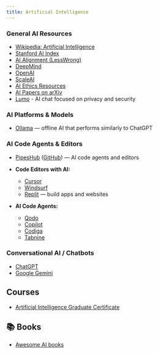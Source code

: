 ```yaml
---
title: Artificial Intelligence
---
```


### General AI Resources

- [Wikipedia: Artificial Intelligence](https://en.wikipedia.org/wiki/Artificial_intelligence)
- [Stanford AI Index](https://aiindex.stanford.edu/)
- [AI Alignment (LessWrong)](https://www.lesswrong.com/tag/ai-alignment)
- [DeepMind](https://deepmind.com/)
- [OpenAI](https://openai.com/)
- [ScaleAI](https://scale.com/)
- [AI Ethics Resources](https://aiethicslab.com/)
- [AI Papers on arXiv](https://arxiv.org/list/cs.AI/recent)
- [Lumo](https://lumo.proton.me/guest) - AI chat focused on privacy and security

### AI Platforms & Models

- [Ollama](https://ollama.com/) — offline AI that performs similarly to ChatGPT

### AI Code Agents & Editors

- [PipesHub](https://pipeshub.com/) ([GitHub](https://github.com/pipeshub-ai/pipeshub-ai)) — AI code agents and editors

- **Code Editors with AI:**
  - [Cursor](https://www.cursor.com/en)
  - [Windsurf](https://windsurf.com/)
  - [Replit](https://replit.com/) — build apps and websites

- **AI Code Agents:**
  - [Qodo](https://www.qodo.ai/)
  - [Copilot](https://copilot.microsoft.com/)
  - [Codiga](https://www.codiga.io/)
  - [Tabnine](https://www.tabnine.com/)

### Conversational AI / Chatbots

- [ChatGPT](https://chatgpt.com/)
- [Google Gemini](https://gemini.google.com/app)

## Courses

- [Artificial Intelligence Graduate Certificate](https://online.stanford.edu/programs/artificial-intelligence-graduate-certificate)

## 📚 Books

- [Awesome AI books](https://github.com/zslucky/awesome-AI-books)
